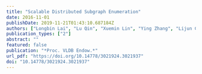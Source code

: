 ```yaml
---
title: "Scalable Distributed Subgraph Enumeration"
date: 2016-11-01
publishDate: 2019-11-21T01:43:10.687184Z
authors: ["Longbin Lai", "Lu Qin", "Xuemin Lin", "Ying Zhang", "Lijun Chang", "Shiyu Yang"]
publication_types: ["2"]
abstract: ""
featured: false
publication: "*Proc. VLDB Endow.*"
url_pdf: "https://doi.org/10.14778/3021924.3021937"
doi: "10.14778/3021924.3021937"
---
```


